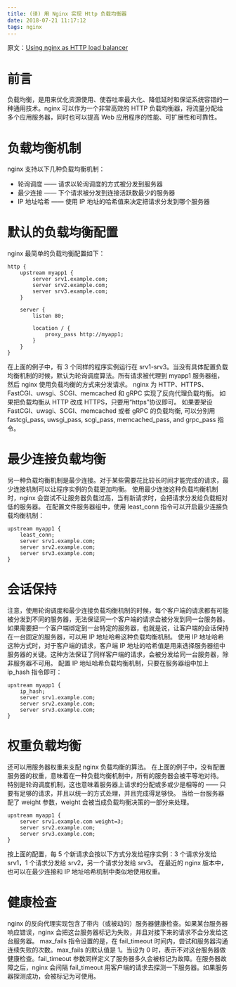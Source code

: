 ```yaml
---
title: (译) 用 Nginx 实现 Http 负载均衡器
date: 2018-07-21 11:17:12
tags: nginx
---
```


原文：[Using nginx as HTTP load balancer](http://nginx.org/en/docs/http/load_balancing.html)

# 前言
负载均衡，是用来优化资源使用、使吞吐率最大化、降低延时和保证系统容错的一种通用技术。nginx 可以作为一个非常高效的 HTTP 负载均衡器，将流量分配给多个应用服务器，同时也可以提高 Web 应用程序的性能、可扩展性和可靠性。

# 负载均衡机制
nginx 支持以下几种负载均衡机制：
- 轮询调度 —— 请求以轮询调度的方式被分发到服务器
- 最少连接 —— 下个请求被分发到连接活跃数最少的服务器
- IP 地址哈希 —— 使用 IP 地址的哈希值来决定把请求分发到哪个服务器

# 默认的负载均衡配置
nginx 最简单的负载均衡配置如下：
```
http {
    upstream myapp1 {
        server srv1.example.com;
        server srv2.example.com;
        server srv3.example.com;
    }

    server {
        listen 80;

        location / {
            proxy_pass http://myapp1;
        }
    }
}
```
在上面的例子中，有 3 个同样的程序实例运行在 srv1-srv3。当没有具体配置负载均衡机制的时候，默认为轮询调度算法。所有请求被代理到 myapp1 服务器组，然后 nginx 使用负载均衡的方式来分发请求。
nginx 为 HTTP、HTTPS、FastCGI、uwsgi、SCGI、memcached 和 gRPC 实现了反向代理负载均衡。
如果把负载均衡从 HTTP 改成 HTTPS，只要用“https”协议即可。
如果要架设 FastCGI、uwsgi、SCGI、memcached 或者 gRPC 的负载均衡, 可以分别用 fastcgi_pass, uwsgi_pass, scgi_pass, memcached_pass, and grpc_pass 指令。

# 最少连接负载均衡
另一种负载均衡机制是最少连接。对于某些需要花比较长时间才能完成的请求，最少连接机制可以让程序实例的负载更加均衡。
使用最少连接这种负载均衡机制时，nginx 会尝试不让服务器负载过高，当有新请求时，会把请求分发给负载相对低的服务器。
在配置文件服务器组中，使用 least_conn 指令可以开启最少连接负载均衡机制：
```
upstream myapp1 {
    least_conn;
    server srv1.example.com;
    server srv2.example.com;
    server srv3.example.com;
}
```

# 会话保持
注意，使用轮询调度和最少连接负载均衡机制的时候，每个客户端的请求都有可能被分发到不同的服务器，无法保证同一个客户端的请求会被分发到同一台服务器。
如果需要把一个客户端绑定到一台特定的服务器，也就是说，让客户端的会话保持在一台固定的服务器，可以用 IP 地址哈希这种负载均衡机制。
使用 IP 地址哈希这种方式时，对于客户端的请求，客户端 IP 地址的哈希值是用来选择服务器组中服务器的关键。这种方法保证了同样客户端的请求，会被分发给同一台服务器，除非服务器不可用。
配置 IP 地址哈希负载均衡机制，只要在服务器组中加上 ip_hash 指令即可：
```
upstream myapp1 {
    ip_hash;
    server srv1.example.com;
    server srv2.example.com;
    server srv3.example.com;
}
```

# 权重负载均衡
还可以用服务器权重来支配 nginx 负载均衡的算法。
在上面的例子中，没有配置服务器的权重，意味着在一种负载均衡机制中，所有的服务器会被平等地对待。
特别是轮询调度机制，这也意味着服务器上请求的分配或多或少是相等的 —— 只要有足够的请求，并且以统一的方式处理，并且完成得足够快。
当给一台服务器配了 weight 参数，weight 会被当成负载均衡决策的一部分来处理。
```
upstream myapp1 {
    server srv1.example.com weight=3;
    server srv2.example.com;
    server srv3.example.com;
}
```
按上面的配置，每 5 个新请求会按以下方式分发给程序实例：3 个请求分发给 srv1，1 个请求分发给 srv2，另一个请求分发给 srv3。
在最近的 nginx 版本中，也可以在最少连接和 IP 地址哈希机制中类似地使用权重。

# 健康检查
nginx 的反向代理实现包含了带内（或被动的）服务器健康检查。如果某台服务器响应错误，nginx 会把这台服务器标记为失败，并且对接下来的请求不会分发给这台服务器。
max_fails 指令设置的是，在 fail_timeout 时间内，尝试和服务器沟通连续失败的次数。max_fails 的默认值是 1。当设为 0 时，表示不对这台服务器做健康检查。fail_timeout 参数同样定义了服务器多久会被标记为故障。在服务器故障之后，nginx 会间隔 fail_timeout 用客户端的请求去探测一下服务器。如果服务器探测成功，会被标记为可使用。
